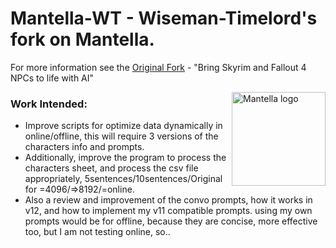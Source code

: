 # Mantella-WT - Wiseman-Timelord's fork on Mantella.
For more information see the [Original Fork](https://github.com/art-from-the-machine/Mantella) - "Bring Skyrim and Fallout 4 NPCs to life with AI"

<img src="./img/mantella_logo_github.png" align="right" alt="Mantella logo" width="150" height="auto">

### Work Intended:
- Improve scripts for optimize data dynamically in online/offline, this will require 3 versions of the characters info and prompts.
- Additionally, improve the program to process the characters sheet, and process the csv file appropriately, 5sentences/10sentences/Original for =4096/=>8192/=online.
- Also a review and improvement of the convo prompts, how it works in v12, and how to implement my v11 compatible prompts. using my own prompts would be for offline, because they are concise, more effective too, but I am not testing online, so.. 
